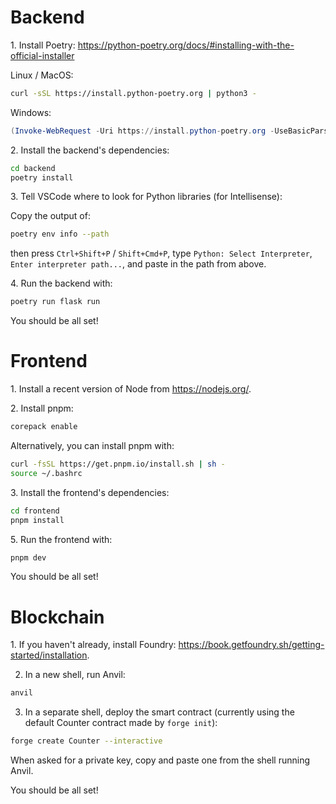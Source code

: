# Backend

1\. Install Poetry: <https://python-poetry.org/docs/#installing-with-the-official-installer>

Linux / MacOS:
```sh
curl -sSL https://install.python-poetry.org | python3 -
```

Windows:
```powershell
(Invoke-WebRequest -Uri https://install.python-poetry.org -UseBasicParsing).Content | py -
```

2\. Install the backend's dependencies:
```sh
cd backend
poetry install
```

3\. Tell VSCode where to look for Python libraries (for Intellisense):

Copy the output of:
```sh
poetry env info --path
```
then press `Ctrl+Shift+P` / `Shift+Cmd+P`, type `Python: Select Interpreter`, `Enter interpreter path...`, and paste in the path from above.

4\. Run the backend with:
```sh
poetry run flask run
```

You should be all set!

# Frontend

1\. Install a recent version of Node from <https://nodejs.org/>.

2\. Install pnpm:

```sh
corepack enable
```

Alternatively, you can install pnpm with:

```sh
curl -fsSL https://get.pnpm.io/install.sh | sh -
source ~/.bashrc
```

3\. Install the frontend's dependencies:
```sh
cd frontend
pnpm install
```

5\. Run the frontend with:
```sh
pnpm dev
```

You should be all set!

# Blockchain

1\. If you haven't already, install Foundry: <https://book.getfoundry.sh/getting-started/installation>.

2. In a new shell, run Anvil:

```sh
anvil
```

3. In a separate shell, deploy the smart contract (currently using the default Counter contract made by `forge init`):

```sh
forge create Counter --interactive
```

When asked for a private key, copy and paste one from the shell running Anvil.

You should be all set!
